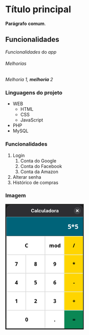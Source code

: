 # Título principal

**Parágrafo** __comum__.

## Funcionalidades

*Funcionalidades* do _app_

###### Melhorias

*Melhoria 1, **melhoria** 2*

### Linguagens do projeto

* WEB
    * HTML
    * CSS
    * JavaScript
* PHP
* MySQL

### Funcionalidades

1. Login
    1. Conta do Google
    2. Conta do Facebook
    3. Conta da Amazon
2. Alterar senha
3. Histórico de compras

### Imagem

![Calculadora em Python](img/img.png)
